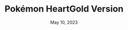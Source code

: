 ---
layout: nds
title: "Pokémon HeartGold Version"
categories:
 - approved
 - nds
 - universal
 - safe
tags:
- pokemon
- rpg
date: May 10, 2023
permalink: /games/pokemon-heartgold/play/details
publisher: The Pokémon Company
edition: us
redirect_from:
 - /games/pokemon-heartgold/eu/play/details
 - /games/pokemon-heartgold/us/play/details
gid: pokemon-heartgold
---